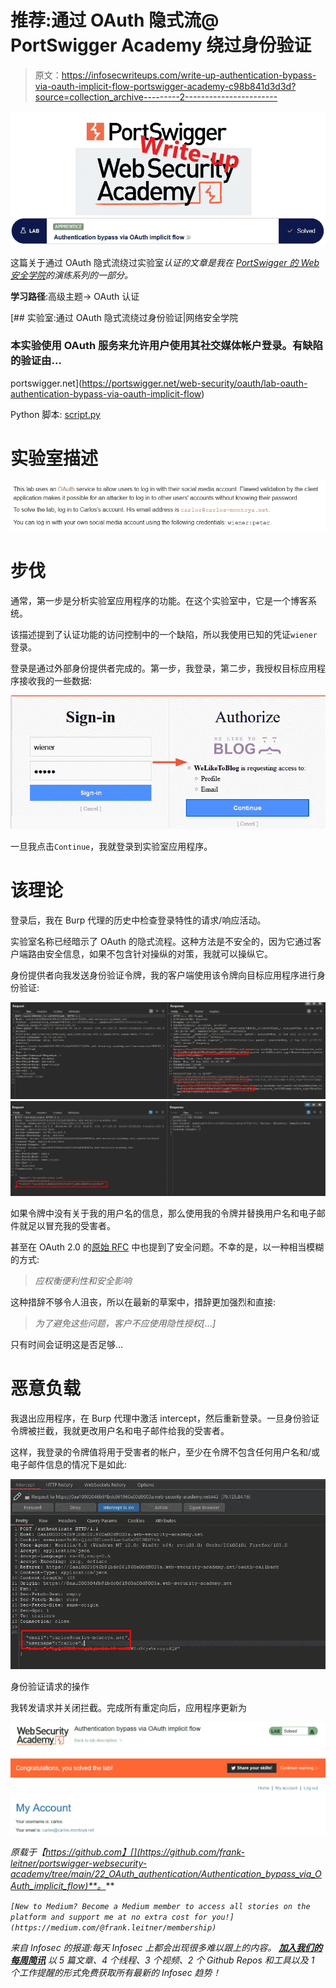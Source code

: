 # 推荐:通过 OAuth 隐式流@ PortSwigger Academy 绕过身份验证

> 原文：<https://infosecwriteups.com/write-up-authentication-bypass-via-oauth-implicit-flow-portswigger-academy-c98b841d3d3d?source=collection_archive---------2----------------------->

![](img/762984425c4c6037470c23aa1f2e07a9.png)

这篇关于通过 OAuth 隐式流绕过实验室*认证的文章是我在 [PortSwigger 的 Web 安全学院](https://portswigger.net/web-security)的演练系列的一部分。*

**学习路径**:高级主题→ OAuth 认证

[](https://portswigger.net/web-security/oauth/lab-oauth-authentication-bypass-via-oauth-implicit-flow) [## 实验室:通过 OAuth 隐式流绕过身份验证|网络安全学院

### 本实验使用 OAuth 服务来允许用户使用其社交媒体帐户登录。有缺陷的验证由…

portswigger.net](https://portswigger.net/web-security/oauth/lab-oauth-authentication-bypass-via-oauth-implicit-flow) 

Python 脚本: [script.py](https://github.com/frank-leitner/portswigger-websecurity-academy/blob/main/22_OAuth_authentication/Authentication_bypass_via_OAuth_implicit_flow/script.py)

# 实验室描述

![](img/2cde22158835b42ea8109a8e052c1ae4.png)

# 步伐

通常，第一步是分析实验室应用程序的功能。在这个实验室中，它是一个博客系统。

该描述提到了认证功能的访问控制中的一个缺陷，所以我使用已知的凭证`wiener`登录。

登录是通过外部身份提供者完成的。第一步，我登录，第二步，我授权目标应用程序接收我的一些数据:

![](img/38c090a621fb19ea07138a0925cd03b6.png)

一旦我点击`Continue`，我就登录到实验室应用程序。

# 该理论

登录后，我在 Burp 代理的历史中检查登录特性的请求/响应活动。

实验室名称已经暗示了 OAuth 的隐式流程。这种方法是不安全的，因为它通过客户端路由安全信息，如果不包含针对操纵的对策，我就可以操纵它。

身份提供者向我发送身份验证令牌，我的客户端使用该令牌向目标应用程序进行身份验证:

![](img/6c92ecb6cd790dfea5fd463a456dd502.png)![](img/ada302d9c2b4b815ddf6133f1a7323e2.png)

如果令牌中没有关于我的用户名的信息，那么使用我的令牌并替换用户名和电子邮件就足以冒充我的受害者。

甚至在 OAuth 2.0 的[原始 RFC](https://datatracker.ietf.org/doc/html/rfc6749#section-1.3.2) 中也提到了安全问题。不幸的是，以一种相当模糊的方式:

> *应权衡便利性和安全影响*

这种措辞不够令人沮丧，所以在最新的草案中，措辞更加强烈和直接:

> *为了避免这些问题，客户不应使用隐性授权[…]*

只有时间会证明这是否足够…

# 恶意负载

我退出应用程序，在 Burp 代理中激活 intercept，然后重新登录。一旦身份验证令牌被拦截，我就更改用户名和电子邮件给我的受害者。

这样，我登录的令牌值将用于受害者的帐户，至少在令牌不包含任何用户名和/或电子邮件信息的情况下是如此:

![](img/6b2201fd3f63b8737b01d7e7c116c6a3.png)

身份验证请求的操作

我转发请求并关闭拦截。完成所有重定向后，应用程序更新为

![](img/1c1d82e9ee4e73c5132143f58435e63a.png)

*原载于【https://github.com】[](https://github.com/frank-leitner/portswigger-websecurity-academy/tree/main/22_OAuth_authentication/Authentication_bypass_via_OAuth_implicit_flow)**。***

*`[New to Medium? Become a Medium member to access all stories on the platform and support me at no extra cost for you!](https://medium.com/@frank.leitner/membership)`*

**来自 Infosec 的报道:每天 Infosec 上都会出现很多难以跟上的内容。* [***加入我们的每周简讯***](https://weekly.infosecwriteups.com/) *以 5 篇文章、4 个线程、3 个视频、2 个 Github Repos 和工具以及 1 个工作提醒的形式免费获取所有最新的 Infosec 趋势！**